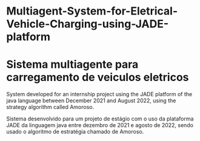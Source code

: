 # Multiagent-System-for-Eletrical-Vehicle-Charging-using-JADE-platform
# Sistema multiagente para carregamento de veiculos eletricos

System developed for an internship project using the JADE platform of the java language between December 2021 and August 2022, using the strategy algorithm called Amoroso.

Sistema desenvolvido para um projeto de estágio com o uso da plataforma JADE da linguagem java entre dezembro de 2021 e agosto de 2022, sendo usado o algoritmo de estratégia chamado de Amoroso.
